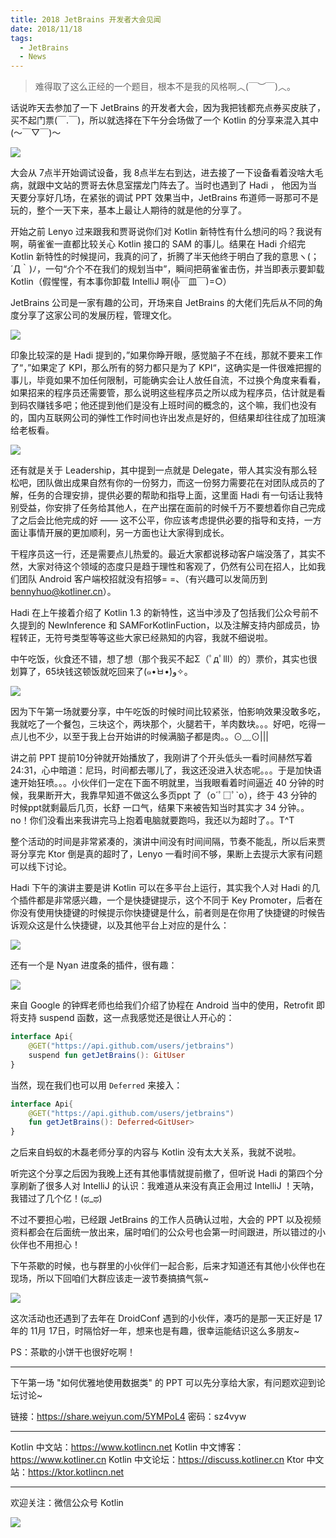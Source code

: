```yaml
---
title: 2018 JetBrains 开发者大会见闻
date: 2018/11/18
tags:
  - JetBrains
  - News
---
```


> 难得取了这么正经的一个题目，根本不是我的风格啊︿(￣︶￣)︿。

话说昨天去参加了一下 JetBrains 的开发者大会，因为我把钱都充点券买皮肤了，买不起门票(￣.￣)，所以就选择在下午分会场做了一个 Kotlin 的分享来混入其中 (～￣▽￣)～

![](https://kotlinblog-1251218094.costj.myqcloud.com/1f02bfeb-1755-4685-8804-83e6880f1bd1/assets/15425363650953.jpg)

<!--more-->

大会从 7点半开始调试设备，我 8点半左右到达，进去接了一下设备看着没啥大毛病，就跟中文站的贾哥去休息室摆龙门阵去了。当时也遇到了 Hadi ， 他因为当天要分享好几场，在紧张的调试 PPT 效果当中，JetBrains 布道师一哥那可不是玩的，整个一天下来，基本上最让人期待的就是他的分享了。

开始之前 Lenyo 过来跟我和贾哥说你们对 Kotlin 新特性有什么想问的吗？我说有啊，萌雀雀一直都比较关心 Kotlin 接口的 SAM 的事儿。结果在 Hadi 介绍完 Kotlin 新特性的时候提问，我真的问了，折腾了半天他终于明白了我的意思ヽ(；´Д｀)ﾉ，一句“介个不在我们的规划当中”，瞬间把萌雀雀击伤，并当即表示要卸载 Kotlin（假惺惺，有本事你卸载 IntelliJ 啊(╬￣皿￣)=○）

JetBrains 公司是一家有趣的公司，开场来自 JetBrains 的大佬们先后从不同的角度分享了这家公司的发展历程，管理文化。

![](https://kotlinblog-1251218094.costj.myqcloud.com/1f02bfeb-1755-4685-8804-83e6880f1bd1/assets/15425363333557.jpg)


印象比较深的是 Hadi 提到的，”如果你睁开眼，感觉脑子不在线，那就不要来工作了“，”如果定了 KPI，那么所有的努力都只是为了 KPI“，这确实是一件很难把握的事儿，毕竟如果不加任何限制，可能确实会让人放任自流，不过换个角度来看看，如果招来的程序员还需要管，那么说明这些程序员之所以成为程序员，估计就是看到码农赚钱多吧；他还提到他们是没有上班时间的概念的，这个嘛，我们也没有的，国内互联网公司的弹性工作时间也许出发点是好的，但结果却往往成了加班演给老板看。

![](https://kotlinblog-1251218094.costj.myqcloud.com/1f02bfeb-1755-4685-8804-83e6880f1bd1/assets/15425363496793.jpg)

还有就是关于 Leadership，其中提到一点就是 Delegate，带人其实没有那么轻松吧，团队做出成果自然有你的一份努力，而这一份努力需要花在对团队成员的了解，任务的合理安排，提供必要的帮助和指导上面，这里面 Hadi 有一句话让我特别受益，你安排了任务给其他人，在产出摆在面前的时候千万不要想着你自己完成了之后会比他完成的好 —— 这不公平，你应该考虑提供必要的指导和支持，一方面让事情开展的更加顺利，另一方面也让大家得到成长。

干程序员这一行，还是需要点儿热爱的。最近大家都说移动客户端没落了，其实不然，大家对待这个领域的态度只是趋于理性和客观了，仍然有公司在招人，比如我们团队 Android 客户端校招就没有招够= =、（有兴趣可以发简历到 bennyhuo@kotliner.cn）。

Hadi 在上午接着介绍了 Kotlin 1.3 的新特性，这当中涉及了包括我们公众号前不久提到的 NewInference 和 SAMForKotlinFuction，以及注解支持内部成员，协程转正，无符号类型等等这些大家已经熟知的内容，我就不细说啦。

中午吃饭，伙食还不错，想了想（那个我买不起Σ（ﾟдﾟlll）的）票价，其实也很划算了，65块钱这顿饭就吃回来了(๑•̀ㅂ•́)و✧。

![](https://kotlinblog-1251218094.costj.myqcloud.com/1f02bfeb-1755-4685-8804-83e6880f1bd1/assets/15425363200631.jpg)


因为下午第一场就要分享，中午吃饭的时候时间比较紧张，怕影响效果没敢多吃，我就吃了一个餐包，三块这个，两块那个，火腿若干，羊肉数块。。。好吧，吃得一点儿也不少，以至于我上台开始讲的时候满脑子都是肉。。⊙﹏⊙|||

讲之前 PPT 提前10分钟就开始播放了，我刚讲了个开头低头一看时间赫然写着 24:31，心中暗道：尼玛，时间都去哪儿了，我这还没进入状态呢。。。于是加快语速开始狂喷。。。小伙伴们一定在下面不明就里，当我眼看着时间逼近 40 分钟的时候，我果断开大，我靠早知道不做这么多页ppt 了（o´ﾟ□ﾟ`o），终于 43 分钟的时候ppt就剩最后几页，长舒 一口气，结果下来被告知当时其实才 34 分钟。。no！你们没看出来我讲完马上抱着电脑就要跑吗，我还以为超时了。。T^T

整个活动的时间是非常紧凑的，演讲中间没有时间间隔，节奏不能乱，所以后来贾哥分享完 Ktor 倒是真的超时了，Lenyo 一看时间不够，果断上去提示大家有问题可以线下讨论。

Hadi 下午的演讲主要是讲 Kotlin 可以在多平台上运行，其实我个人对 Hadi 的几个插件都是非常感兴趣，一个是快捷键提示，这个不同于 Key Promoter，后者在你没有使用快捷键的时候提示你快捷键是什么，前者则是在你用了快捷键的时候告诉观众这是什么快捷键，以及其他平台上对应的是什么：

![](https://kotlinblog-1251218094.costj.myqcloud.com/1f02bfeb-1755-4685-8804-83e6880f1bd1/assets/15425363067963.jpg)

还有一个是 Nyan 进度条的插件，很有趣：

![](https://kotlinblog-1251218094.costj.myqcloud.com/1f02bfeb-1755-4685-8804-83e6880f1bd1/assets/15425362917548.jpg)

来自 Google 的钟辉老师也给我们介绍了协程在 Android 当中的使用，Retrofit 即将支持 suspend 函数，这一点我感觉还是很让人开心的：

```kotlin
interface Api{
    @GET("https://api.github.com/users/jetbrains")
    suspend fun getJetBrains(): GitUser
}
```

当然，现在我们也可以用 `Deferred` 来接入：

```kotlin
interface Api{
    @GET("https://api.github.com/users/jetbrains")
    fun getJetBrains(): Deferred<GitUser>
}
```

之后来自蚂蚁的木磊老师分享的内容与 Kotlin 没有太大关系，我就不说啦。

听完这个分享之后因为我晚上还有其他事情就提前撤了，但听说 Hadi 的第四个分享刷新了很多人对 IntelliJ 的认识：我难道从来没有真正会用过 IntelliJ ！天呐，我错过了几个亿！(ಥ_ಥ)

不过不要担心啦，已经跟 JetBrains 的工作人员确认过啦，大会的 PPT 以及视频资料都会在后面统一放出来，届时咱们的公众号也会第一时间跟进，所以错过的小伙伴也不用担心！

下午茶歇的时候，也与群里的小伙伴们一起合影，后来才知道还有其他小伙伴也在现场，所以下回咱们大群应该走一波节奏搞搞气氛~

![](https://kotlinblog-1251218094.costj.myqcloud.com/1f02bfeb-1755-4685-8804-83e6880f1bd1/assets/15425362577824.jpg)



这次活动也还遇到了去年在 DroidConf 遇到的小伙伴，凑巧的是那一天正好是 17年的 11月 17日，时隔恰好一年，想来也是有趣，很幸运能结识这么多朋友~


PS：茶歇的小饼干也很好吃啊！

---

下午第一场 "如何优雅地使用数据类" 的 PPT 可以先分享给大家，有问题欢迎到论坛讨论~

链接：https://share.weiyun.com/5YMPoL4 密码：sz4vyw

---

Kotlin 中文站：https://www.kotlincn.net
Kotlin 中文博客：https://www.kotliner.cn
Kotlin 中文论坛：https://discuss.kotliner.cn
Ktor 中文站：https://ktor.kotlincn.net

---
欢迎关注：微信公众号 Kotlin

![](https://kotlinblog-1251218094.costj.myqcloud.com/80f29e08-11ff-4c47-a6d1-6c4a4ae08ae8/arts/Kotlin.jpg)



